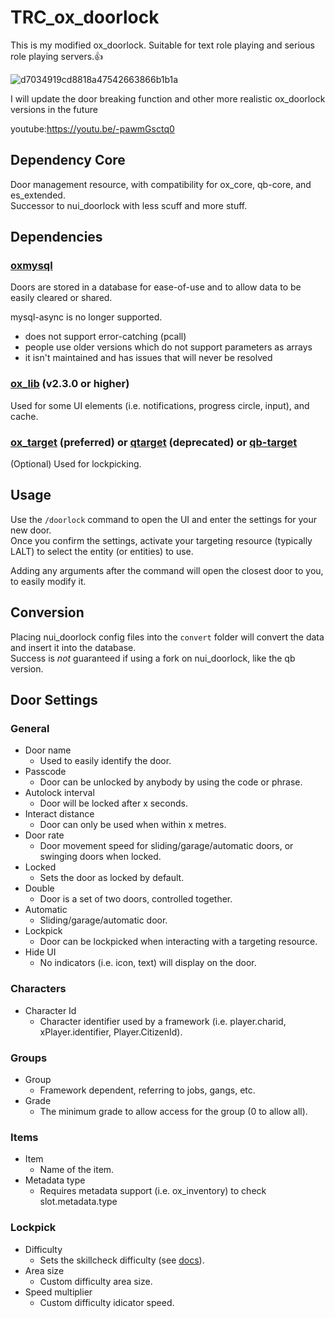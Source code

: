 # TRC_ox_doorlock

This is my modified ox_doorlock. Suitable for text role playing and serious role playing servers.👍

![d7034919cd8818a47542663866b1b1a](https://github.com/user-attachments/assets/65751282-7d5b-4a8b-bc48-bc79a2ac6e06)

I will update the door breaking function and other more realistic ox_doorlock versions in the future

youtube:https://youtu.be/-pawmGsctq0

###
## Dependency Core

Door management resource, with compatibility for ox_core, qb-core, and es_extended.  
Successor to nui_doorlock with less scuff and more stuff.


## Dependencies

### [oxmysql](https://github.com/overextended/oxmysql)

Doors are stored in a database for ease-of-use and to allow data to be easily cleared or shared.

mysql-async is no longer supported.
  - does not support error-catching (pcall)
  - people use older versions which do not support parameters as arrays
  - it isn't maintained and has issues that will never be resolved

### [ox_lib](https://github.com/overextended/ox_lib) (v2.3.0 or higher)

Used for some UI elements (i.e. notifications, progress circle, input), and cache.

### [ox_target](https://github.com/overextended/ox_target) (preferred) or [qtarget](https://github.com/overextended/qtarget) (deprecated) or [qb-target](https://github.com/qbcore-framework/qb-target)

(Optional) Used for lockpicking.

## Usage

Use the `/doorlock` command to open the UI and enter the settings for your new door.  
Once you confirm the settings, activate your targeting resource (typically LALT) to select the entity (or entities) to use.

Adding any arguments after the command will open the closest door to you, to easily modify it.

## Conversion

Placing nui_doorlock config files into the `convert` folder will convert the data and insert it into the database.  
Success is _not_ guaranteed if using a fork on nui_doorlock, like the qb version.

## Door Settings

### General

- Door name
  - Used to easily identify the door.
- Passcode
  - Door can be unlocked by anybody by using the code or phrase.
- Autolock interval
  - Door will be locked after x seconds.
- Interact distance
  - Door can only be used when within x metres.
- Door rate
  - Door movement speed for sliding/garage/automatic doors, or swinging doors when locked.
- Locked
  - Sets the door as locked by default.
- Double
  - Door is a set of two doors, controlled together.
- Automatic
  - Sliding/garage/automatic door.
- Lockpick
  - Door can be lockpicked when interacting with a targeting resource.
- Hide UI
  - No indicators (i.e. icon, text) will display on the door.

### Characters

- Character Id
  - Character identifier used by a framework (i.e. player.charid, xPlayer.identifier, Player.CitizenId).

### Groups

- Group
  - Framework dependent, referring to jobs, gangs, etc.
- Grade
  - The minimum grade to allow access for the group (0 to allow all).

### Items

- Item
  - Name of the item.
- Metadata type
  - Requires metadata support (i.e. ox_inventory) to check slot.metadata.type

### Lockpick

- Difficulty
  - Sets the skillcheck difficulty (see [docs](https://overextended.github.io/docs/ox_lib/Interface/Client/skillcheck)).
- Area size
  - Custom difficulty area size.
- Speed multiplier
  - Custom difficulty idicator speed.
